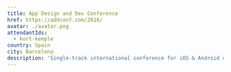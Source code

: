 ```yaml
---
title: App Design and Dev Conference
href: https://addconf.com/2018/
avatar: ./avatar.png
attendantIds:
  - kurt-kemple
country: Spain
city: Barcelona
description: 'Single-track international conference for iOS & Android developers and UX/UI designers in Barcelona, Spain.'
---
```

